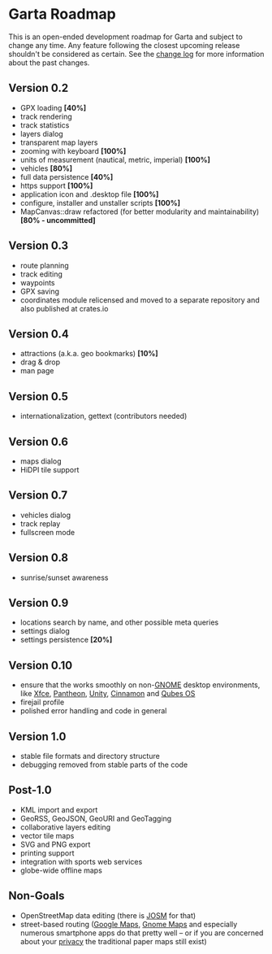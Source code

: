 # Garta Roadmap
This is an open-ended development roadmap for Garta and subject to change any time. Any feature following the closest upcoming release shouldn't be considered as certain. See the [change log] for more information about the past changes.

## Version 0.2
- GPX loading **[40%]**
- track rendering
- track statistics
- layers dialog
- transparent map layers
- zooming with keyboard **[100%]**
- units of measurement (nautical, metric, imperial) **[100%]**
- vehicles **[80%]**
- full data persistence **[40%]**
- https support **[100%]**
- application icon and .desktop file **[100%]**
- configure, installer and unstaller scripts **[100%]**
- MapCanvas::draw refactored (for better modularity and maintainability) **[80% - uncommitted]**

## Version 0.3
- route planning
- track editing
- waypoints
- GPX saving
- coordinates module relicensed and moved to a separate repository and also published at crates.io

## Version 0.4
- attractions (a.k.a. geo bookmarks) **[10%]**
- drag & drop
- man page

## Version 0.5
- internationalization, gettext (contributors needed)

## Version 0.6
- maps dialog
- HiDPI tile support

## Version 0.7
- vehicles dialog
- track replay
- fullscreen mode

## Version 0.8
- sunrise/sunset awareness

## Version 0.9
- locations search by name, and other possible meta queries
- settings dialog
- settings persistence **[20%]**

## Version 0.10
- ensure that the works smoothly on non-[GNOME] desktop environments, like [Xfce], [Pantheon], [Unity], [Cinnamon] and [Qubes OS]
- firejail profile
- polished error handling and code in general

## Version 1.0
- stable file formats and directory structure
- debugging removed from stable parts of the code

## Post-1.0
- KML import and export
- GeoRSS, GeoJSON, GeoURI and GeoTagging
- collaborative layers editing
- vector tile maps
- SVG and PNG export
- printing support
- integration with sports web services
- globe-wide offline maps

## Non-Goals
- OpenStreetMap data editing (there is [JOSM] for that)
- street-based routing ([Google Maps], [Gnome Maps] and especially numerous smartphone apps do that pretty well – or if you are concerned about your [privacy] the traditional paper maps still exist)

[change log]: CHANGELOG.md
[JOSM]: https://josm.openstreetmap.de
[Google Maps]: http://maps.google.com
[Gnome Maps]: https://wiki.gnome.org/Apps/Maps 
[privacy]: https://www.privacytools.io/

[GNOME]: https://www.gnome.org/
[Xfce]: https://www.xfce.org/
[Pantheon]: https://wiki.archlinux.org/index.php/Pantheon
[Unity]: https://unity.ubuntu.com/
[Cinnamon]: https://en.wikipedia.org/wiki/Cinnamon_(software)
[Qubes OS]: https://www.qubes-os.org/

